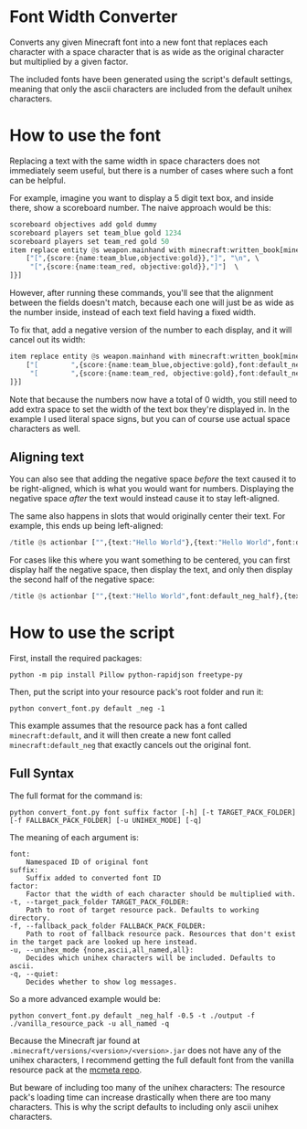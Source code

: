 # Font Width Converter
Converts any given Minecraft font into a new font that replaces each character with a space character that is as wide as the original character but multiplied by a given factor.

The included fonts have been generated using the script's default settings, meaning that only the ascii characters are included from the default unihex characters.

# How to use the font
Replacing a text with the same width in space characters does not immediately seem useful, but there is a number of cases where such a font can be helpful.

For example, imagine you want to display a 5 digit text box, and inside there, show a scoreboard number.
The naive approach would be this:
```hs
scoreboard objectives add gold dummy
scoreboard players set team_blue gold 1234
scoreboard players set team_red gold 50
item replace entity @s weapon.mainhand with minecraft:written_book[minecraft:written_book_content={author:"",title:"",pages:[ \
    ["[",{score:{name:team_blue,objective:gold}},"]", "\n", \
     "[",{score:{name:team_red, objective:gold}},"]"]  \
]}]
```
However, after running these commands, you'll see that the alignment between the fields doesn't match, because each one will just be as wide as the number inside, instead of each text field having a fixed width.

To fix that, add a negative version of the number to each display, and it will cancel out its width:
```hs
item replace entity @s weapon.mainhand with minecraft:written_book[minecraft:written_book_content={author:"",title:"",pages:[ \
    ["[        ",{score:{name:team_blue,objective:gold},font:default_neg},{score:{name:team_blue,objective:gold}},"]", "\n", \
     "[        ",{score:{name:team_red, objective:gold},font:default_neg},{score:{name:team_red,objective:gold}},"]"]  \
]}]
```
Note that because the numbers now have a total of 0 width, you still need to add extra space to set the width of the text box they're displayed in. In the example I used literal space signs, but you can of course use actual space characters as well.

## Aligning text
You can also see that adding the negative space *before* the text caused it to be right-aligned, which is what you would want for numbers. Displaying the negative space *after* the text would instead cause it to stay left-aligned.

The same also happens in slots that would originally center their text. For example, this ends up being left-aligned:
```hs
/title @s actionbar ["",{text:"Hello World"},{text:"Hello World",font:default_neg}]
```
For cases like this where you want something to be centered, you can first display half the negative space, then display the text, and only then display the second half of the negative space:
```hs
/title @s actionbar ["",{text:"Hello World",font:default_neg_half},{text:"Hello World"},{text:"Hello World",font:default_neg_half}]
```

# How to use the script
First, install the required packages:
```shell
python -m pip install Pillow python-rapidjson freetype-py
```
Then, put the script into your resource pack's root folder and run it:
```shell
python convert_font.py default _neg -1
```
This example assumes that the resource pack has a font called `minecraft:default`, and it will then create a new font called `minecraft:default_neg` that exactly cancels out the original font.

## Full Syntax
The full format for the command is:
```shell
python convert_font.py font suffix factor [-h] [-t TARGET_PACK_FOLDER] [-f FALLBACK_PACK_FOLDER] [-u UNIHEX_MODE] [-q]
```
The meaning of each argument is:
```
font:
    Namespaced ID of original font
suffix:
    Suffix added to converted font ID
factor:
    Factor that the width of each character should be multiplied with.
-t, --target_pack_folder TARGET_PACK_FOLDER:
    Path to root of target resource pack. Defaults to working directory.
-f, --fallback_pack_folder FALLBACK_PACK_FOLDER:
    Path to root of fallback resource pack. Resources that don't exist in the target pack are looked up here instead.
-u, --unihex_mode {none,ascii,all_named,all}:
    Decides which unihex characters will be included. Defaults to ascii.
-q, --quiet:
    Decides whether to show log messages.
```

So a more advanced example would be:
```shell
python convert_font.py default _neg_half -0.5 -t ./output -f ./vanilla_resource_pack -u all_named -q
```

Because the Minecraft jar found at `.minecraft/versions/<version>/<version>.jar` does not have any of the unihex characters, I recommend getting the full default font from the vanilla resource pack at the [mcmeta repo](<https://github.com/misode/mcmeta/tree/assets>).

But beware of including too many of the unihex characters: The resource pack's loading time can increase drastically when there are too many characters. This is why the script defaults to including only ascii unihex characters.
